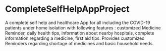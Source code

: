 # CompleteSelfHelpAppProject
A complete self help and healthcare App for all including the COVID-19 patients under home isolation with following features : customized Medicine Reminder, daily health tips, information about nearby hospitals, complete information regarding a medicine, first aid tips. Provides customized Reminders regarding shortage of medicines and basic household needs.
